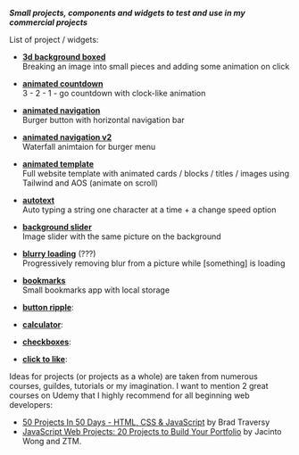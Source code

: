 ***Small projects, components and widgets to test and use in my commercial projects***


List of project / widgets:

- **[3d background boxed](https://nsokolov114.github.io/components-and-widgets/3d-background-boxes/)**  
Breaking an image into small pieces and adding some animation on click

- **[animated countdown](https://nsokolov114.github.io/components-and-widgets/animated-countdown/)**  
3 - 2 - 1 - go countdown with clock-like animation

- **[animated navigation](https://nsokolov114.github.io/components-and-widgets/animated-navigation/)**  
Burger button with horizontal navigation bar

- **[animated navigation v2](https://nsokolov114.github.io/components-and-widgets/animated-navigation-2/)**  
Waterfall animtaion for burger menu

- **[animated template](https://nsokolov114.github.io/components-and-widgets/animated-template/)**  
Full website template with animated cards / blocks / titles / images using Tailwind and AOS (animate on scroll)

- **[autotext](https://nsokolov114.github.io/components-and-widgets/autotext/)**  
Auto typing a string one character at a time + a change speed option

- **[background slider](https://nsokolov114.github.io/components-and-widgets/background-slider/)**  
Image slider with the same picture on the background

- **[blurry loading](https://nsokolov114.github.io/components-and-widgets/blurry-loading/)** (???)  
Progressively removing blur from a picture while [something] is loading

- **[bookmarks](https://nsokolov114.github.io/components-and-widgets/bookmarks/)**  
Small bookmarks app with local storage

- **[button ripple](https://nsokolov114.github.io/components-and-widgets/button-ripple/)**: 
- **[calculator](https://nsokolov114.github.io/components-and-widgets/calculator/)**: 
- **[checkboxes](https://nsokolov114.github.io/components-and-widgets/checkboxes/)**: 
- **[click to like](https://nsokolov114.github.io/components-and-widgets/click-to-like/)**: 



Ideas for projects (or projects as a whole) are taken from numerous courses, guildes, tutorials or my imagination. I want to mention 2 great courses on Udemy that I highly recommend for all beginning web developers:  
- [50 Projects In 50 Days - HTML, CSS & JavaScript](https://www.udemy.com/course/50-projects-50-days/) by Brad Traversy  
- [JavaScript Web Projects: 20 Projects to Build Your Portfolio](https://www.udemy.com/course/javascript-web-projects-to-build-your-portfolio-resume/) by Jacinto Wong and ZTM.
